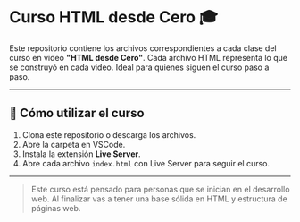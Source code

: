 
# Curso HTML desde Cero 🎓

Este repositorio contiene los archivos correspondientes a cada clase del curso en video **"HTML desde Cero"**. Cada archivo HTML representa lo que se construyó en cada video. Ideal para quienes siguen el curso paso a paso.

---

## 🚀 Cómo utilizar el curso

1. Clona este repositorio o descarga los archivos.
2. Abre la carpeta en VSCode.
3. Instala la extensión **Live Server**.
4. Abre cada archivo `index.html` con Live Server para seguir el curso.

---

> Este curso está pensado para personas que se inician en el desarrollo web. Al finalizar vas a tener una base sólida en HTML y estructura de páginas web.

